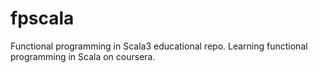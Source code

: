 # fpscala
Functional programming in Scala3 educational repo. Learning functional programming in Scala on coursera.
